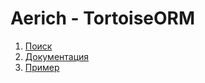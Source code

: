 # Aerich - TortoiseORM
1. [Поиск](https://www.google.com/search?q=tortoise+orm+aercih&oq=tortoise+&aqs=chrome.0.69i59l2j69i57j69i60l5.2288j0j7&sourceid=chrome&ie=UTF-8)
2. [Документация](https://tortoise-orm.readthedocs.io/en/latest/migration.html#upgrade-to-latest-version)
3. [Пример](https://ashfakmeethal.medium.com/tortoise-orm-migrations-with-aerich-5ebb7238bed5)